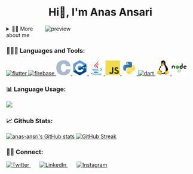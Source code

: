 <h1 align="center">Hi👋, I'm Anas Ansari</h1>
<img align="right" src="https://media.giphy.com/media/JrpfevOVogixZYWp9O/source.gif" width="400px" alt="preview"/>

<div>
<details>
  <summary> 👩🏻 More about me</summary>

- 🧑‍🎓 Computer Engineering Student at VIIT.

- 💬 I'm into **Flutter, Cloud Computing, and Quantum Computing**

- 🌱 I’m currently learning **Qiskit, TensorFlow**

</details>

<p align="left"> 
<h3 align="left"> 👩🏻‍💻 Languages and Tools:</h3>
<a href="https://flutter.dev" target="_blank" rel="noreferrer"> 
  <img src="https://www.vectorlogo.zone/logos/flutterio/flutterio-icon.svg" alt="flutter" width="40" height="40"/> 
</a> 
<a href="https://firebase.google.com/" target="_blank" rel="noreferrer"> 
  <img src="https://www.vectorlogo.zone/logos/firebase/firebase-icon.svg" alt="firebase" width="40" height="40"/> 
</a>
<a href="https://www.cprogramming.com/" target="_blank" rel="noreferrer"> 
  <img src="https://raw.githubusercontent.com/devicons/devicon/master/icons/c/c-original.svg" alt="c" width="40" height="40"/> 
</a> 
<a href="https://www.w3schools.com/cpp/" target="_blank" rel="noreferrer"> 
  <img src="https://raw.githubusercontent.com/devicons/devicon/master/icons/cplusplus/cplusplus-original.svg" alt="cplusplus" width="40" height="40"/> 
</a> 
<a href="https://www.java.com" target="_blank" rel="noreferrer"> 
  <img src="https://raw.githubusercontent.com/devicons/devicon/master/icons/java/java-original.svg" alt="java" width="40" height="40"/> 
</a> 
<a href="https://developer.mozilla.org/en-US/docs/Web/JavaScript" target="_blank" rel="noreferrer"> 
  <img src="https://raw.githubusercontent.com/devicons/devicon/master/icons/javascript/javascript-original.svg" alt="javascript" width="40" height="40"/> 
</a>
<a href="https://www.python.org" target="_blank" rel="noreferrer"> 
  <img src="https://raw.githubusercontent.com/devicons/devicon/master/icons/python/python-original.svg" alt="python" width="40" height="40"/> 
</a> 
<a href="https://dart.dev" target="_blank" rel="noreferrer"> 
  <img src="https://www.vectorlogo.zone/logos/dartlang/dartlang-icon.svg" alt="dart" width="40" height="40"/>   
</a> 
<a href="https://www.linux.org/" target="_blank" rel="noreferrer"> 
  <img src="https://raw.githubusercontent.com/devicons/devicon/master/icons/linux/linux-original.svg" alt="linux" width="40" height="40"/> 
</a> 
<a href="https://nodejs.org" target="_blank" rel="noreferrer"> 
  <img src="https://raw.githubusercontent.com/devicons/devicon/master/icons/nodejs/nodejs-original-wordmark.svg" alt="nodejs" width="40" height="40"/> 
</a>

<h3 align="left"> 📊 Language Usage:</h3>
<p align="left">
  <img src="https://github-readme-stats.vercel.app/api/top-langs/?username=anas-ansri&langs_count=8&layout=compact&theme=react&hide_border=true&bg_color=0f172a&hide=jupyter%20notebook" />
</p>

<h3 align="left"> 📈 Github Stats:</h3>
<a href="http://www.github.com/anas-ansri">
  <img src="https://github-readme-stats-sigma-five.vercel.app/api?username=anas-ansri&show_icons=true&count_private=true&title_color=0891b2&text_color=ffffff&icon_color=0891b2&bg_color=0f172a&hide_border=true" alt="anas-ansri's GitHub stats" />
</a>
<a href="http://www.github.com/anas-ansri">
  <img src="https://github-readme-streak-stats.herokuapp.com/?user=anas-ansri&stroke=ffffff&background=0f172a&ring=0891b2&fire=0891b2&currStreakNum=ffffff&currStreakLabel=0891b2&sideNums=ffffff&sideLabels=ffffff&dates=ffffff&hide_border=true" alt="GitHub Streak" />
</a>

<h3 align="left"> 🤳🏼 Connect: </h3>
<a href="https://twitter.com/anas_ansr1">
  <img width="32px" alt="Twitter" title="Twitter" src="https://user-images.githubusercontent.com/60001051/207409625-9c513cf8-b3a9-4922-a946-d36dc2cb6cf4.png"/>
</a>
&#8287;&#8287;&#8287;&#8287;&#8287;
<a href="https://www.linkedin.com/in/ansari-anas/">
  <img width="32px" alt="LinkedIn" title="LinkedIn" src="https://user-images.githubusercontent.com/60001051/207404993-3deaf0fa-1be9-4cdf-bbd2-83bce408a884.png"/>
</a>
&#8287;&#8287;&#8287;&#8287;&#8287;
<a href="https://www.instagram.com/anas_ansr1/">
  <img width="32px" alt="Instagram" title="Instagram" src="https://assets.stickpng.com/thumbs/580b57fcd9996e24bc43c521.png"/>
</a>

</p>
